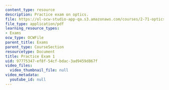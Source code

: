 ```yaml
---
content_type: resource
description: Practice exam on optics.
file: https://ol-ocw-studio-app-qa.s3.amazonaws.com/courses/2-71-optics-spring-2009/97775347ef8f54cfbdac3ad9459d867f_MIT2_71S09_practice1.pdf
file_type: application/pdf
learning_resource_types:
- Exams
ocw_type: OCWFile
parent_title: Exams
parent_type: CourseSection
resourcetype: Document
title: Practice Exam 1
uid: 97775347-ef8f-54cf-bdac-3ad9459d867f
video_files:
  video_thumbnail_file: null
video_metadata:
  youtube_id: null
---
```

